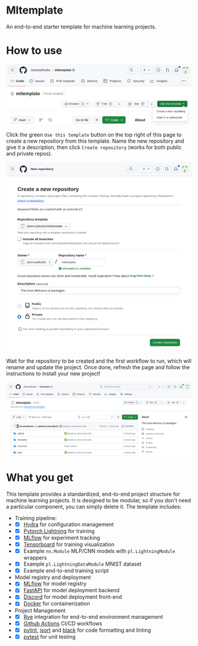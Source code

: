 # Mltemplate
An end-to-end starter template for machine learning projects.

# How to use

![Template](./resources/template.png)

Click the green `Use this template` button on the top right of this page to create a new repository from this template.
Name the new repository and give it a description, then click `Create repository` (works for both public and private
repos).  

![New Repo](./resources/new_repo.png)

Wait for the repository to be created and the first workflow to run, which will rename and update the project. Once 
done, refresh the page and follow the instructions to install your new project!

![Init Complete](./resources/init_complete.png)

# What you get

This template provides a standardized, end-to-end project structure for machine learning projects. It is designed to be
modular, so if you don't need a particular component, you can simply delete it. The template includes:

- Training pipeline: 
- - [x] [Hydra](https://hydra.cc/) for configuration management
- - [x] [Pytorch Lightning](https://www.pytorchlightning.ai/) for training
- - [x] [MLflow](https://mlflow.org/) for experiment tracking
- - [x] [Tensorboard](https://www.tensorflow.org/tensorboard) for training visualization
- - [x] Example `nn.Module` MLP/CNN models with `pl.LightningModule` wrappers
- - [x] Example `pl.LightningDataModule` MNIST dataset
- - [x] Example end-to-end training script

- Model registry and deployment
- - [x] [MLflow](https://mlflow.org/) for model registry
- - [x] [FastAPI](https://fastapi.tiangolo.com/) for model deployment backend
- - [x] [Discord](https://discord.com/) for model deployment front-end
- - [x] [Docker](https://www.docker.com/) for containerization

- Project Management
- - [x] [Rye](https://github.com/mitsuhiko/rye) integration for end-to-end environment management
- - [x] [Github Actions](https://github.com/JeremyWurbs/mltemplate/actions) CI/CD workflows
- - [x] [pylint](https://www.pylint.org/), [isort](https://pycqa.github.io/isort/) and [black](https://black.readthedocs.io/en/stable/) for code formatting and linting
- - [x] [pytest](https://docs.pytest.org/en/6.2.x/) for unit testing
